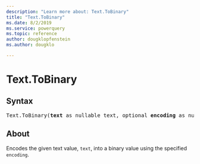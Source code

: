 ```yaml
---
description: "Learn more about: Text.ToBinary"
title: "Text.ToBinary"
ms.date: 8/2/2019
ms.service: powerquery
ms.topic: reference
author: dougklopfenstein
ms.author: dougklo

---
```

# Text.ToBinary

## Syntax

<pre>
Text.ToBinary(<b>text</b> as nullable text, optional <b>encoding</b> as nullable number, optional <b>includeByteOrderMark</b> as nullable logical) as nullable binary
</pre>
  
## About  
Encodes the given text value, `text`, into a binary value using the specified `encoding`.
